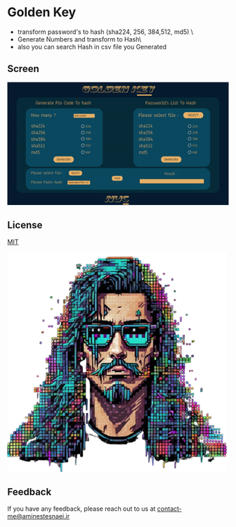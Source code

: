 
# Golden Key

- transform password's to hash (sha224, 256, 384,512, md5) \
- Generate Numbers and transform to Hash\
- also you can search Hash in csv file you Generated
 
## Screen

![App Screenshots](https://github.com/Aminestesnaei/Golden-key/blob/main/Screen.gif)



## License

[MIT](https://github.com/Aminestesnaei/Golden-key/blob/main/LICENSE)


![Logo](https://github.com/Aminestesnaei/Golden-key/blob/main/icon.png)


## Feedback

If you have any feedback, please reach out to us at contact-me@aminestesnaei.ir

